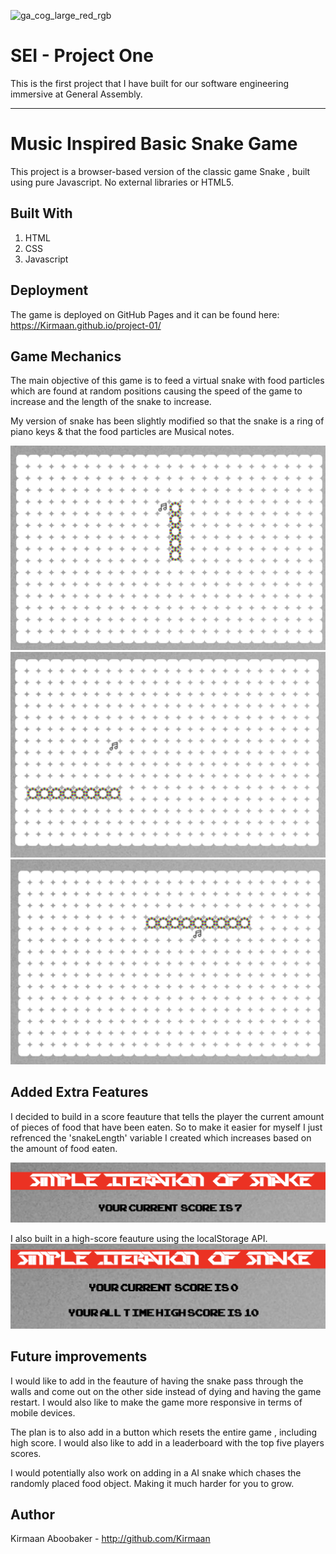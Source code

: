 ![ga_cog_large_red_rgb](https://cloud.githubusercontent.com/assets/40461/8183776/469f976e-1432-11e5-8199-6ac91363302b.png)

# SEI - Project One 
This is the first project that I have built for our software engineering immersive at General Assembly.

---

# Music Inspired Basic Snake Game

This project is a browser-based version of the classic game Snake , built using pure Javascript. No external libraries or HTML5.

## Built With

1. HTML
2. CSS
3. Javascript

## Deployment

The game is deployed on GitHub Pages and it can be found here: https://Kirmaan.github.io/project-01/


## Game Mechanics

The main objective of this game is to feed a virtual snake with food particles which are found at random positions causing the speed of the game to increase and the length of the snake to increase.

My version of snake has been slightly modified so that the snake is a ring of piano keys & that the food particles are Musical notes.

![readme-one](images/readme-one.png)
![readme-one](images/readme-two.png)
![readme-one](images/readme-three.png)

## Added Extra Features

I decided to build in a score feauture that tells the player the current amount of pieces of food that have been eaten. So to make it easier for myself I just refrenced the 'snakeLength' variable I created which increases based on the amount of food eaten.

![readme-one](images/score.png)


I also built in a high-score feauture using the localStorage API.
![readme-one](images/highscore.png)

## Future improvements

I would like to add in the feauture of having the snake pass through the walls and come out on the other side instead of dying and having the game restart. I would also like to make the game more responsive in terms of mobile devices.

The plan is to also add in a button which resets the entire game , including high score. I would also like to add in a leaderboard with the top five players scores.

I would potentially also work on adding in a AI snake which chases the randomly placed food object. Making it much harder for you to grow.

## Author

Kirmaan Aboobaker - http://github.com/Kirmaan

